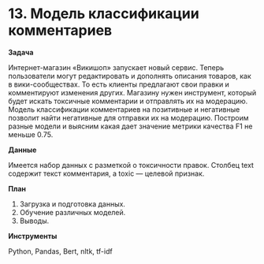 # 13. Модель классификации комментариев

**Задача**

Интернет-магазин «Викишоп» запускает новый сервис. Теперь пользователи могут редактировать и дополнять описания товаров, как в вики-сообществах. То есть клиенты предлагают свои правки и комментируют изменения других. Магазину нужен инструмент, который будет искать токсичные комментарии и отправлять их на модерацию.
Модель классификации комментариев на позитивные и негативные позволит найти негативные для отправки их на модерацию. 
Построим разные модели и выясним какая дает значение метрики качества F1 не меньше 0.75.

**Данные**

Имеется набор данных с разметкой о токсичности правок.
Столбец text содержит текст комментария, а toxic — целевой признак.

**План**

1.	Загрузка и подготовка данных.
2.	Обучение различных моделей.
3.	Выводы.

**Инструменты**

Python, Pandas, Bert, nltk, tf-idf
